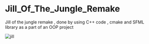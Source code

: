 # Jill_Of_The_Jungle_Remake

Jill of the jungle remake , done by using C++ code , cmake and SFML library as a part of an OOP project

![jill](https://user-images.githubusercontent.com/79790637/109725640-1c11e380-7bba-11eb-93ce-56881476724e.gif)
